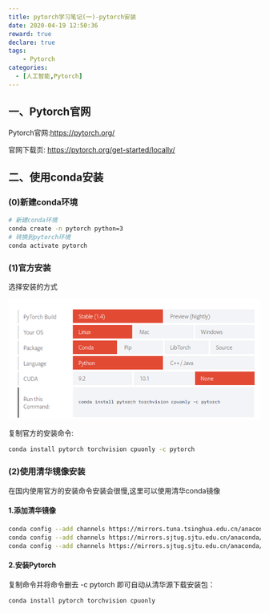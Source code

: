 ```yaml
---
title: pytorch学习笔记(一)-pytorch安装
date: 2020-04-19 12:50:36
reward: true
declare: true
tags: 
	- Pytorch
categories: 
  - [人工智能,Pytorch]
---
```


## 一、Pytorch官网

Pytorch官网:https://pytorch.org/

官网下载页: https://pytorch.org/get-started/locally/

## 二、使用conda安装

### (0)新建conda环境

```bash
# 新建conda环境
conda create -n pytorch python=3
# 转换到pytorch环境
conda activate pytorch
```

<!--more-->

### (1)官方安装

选择安装的方式

![pytorch安装](img/pytorch安装.png)

复制官方的安装命令:

```bash
conda install pytorch torchvision cpuonly -c pytorch
```

### (2)使用清华镜像安装

在国内使用官方的安装命令安装会很慢,这里可以使用清华conda镜像

#### 1.添加清华镜像

```bash
conda config --add channels https://mirrors.tuna.tsinghua.edu.cn/anaconda/cloud/pytorch/
conda config --add channels https://mirrors.sjtug.sjtu.edu.cn/anaconda/pkgs/main/
conda config --add channels https://mirrors.sjtug.sjtu.edu.cn/anaconda/pkgs/fr
```

#### 2.安装Pytorch

复制命令并将命令删去 -c pytorch 即可自动从清华源下载安装包：

```bash
conda install pytorch torchvision cpuonly
```